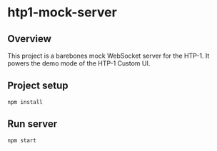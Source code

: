 # htp1-mock-server

## Overview
This project is a barebones mock WebSocket server for the HTP-1. It powers the demo mode of the HTP-1 Custom UI. 

## Project setup
```
npm install
```

## Run server
```
npm start
```